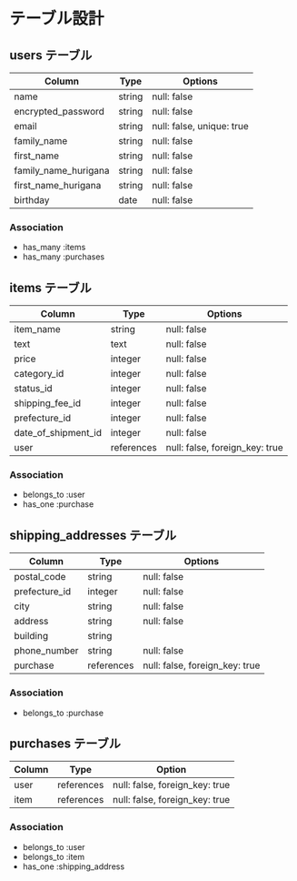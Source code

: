 # テーブル設計


## users テーブル

| Column               | Type   | Options                   |
| -------------------- | ------ | ------------------------- |
| name                 | string | null: false               |
| encrypted_password   | string | null: false               |
| email                | string | null: false, unique: true |
| family_name          | string | null: false               |
| first_name           | string | null: false               |
| family_name_hurigana | string | null: false               |
| first_name_hurigana  | string | null: false               |
| birthday             | date   | null: false               |

### Association

- has_many :items
- has_many :purchases

## items テーブル
| Column              | Type       | Options                        |
| ------------------- | ---------- | ------------------------------ |
| item_name           | string     | null: false                    |
| text                | text       | null: false                    | 
| price               | integer    | null: false                    |
| category_id         | integer    | null: false                    |
| status_id           | integer    | null: false                    | 
| shipping_fee_id     | integer    | null: false                    |
| prefecture_id       | integer    | null: false                    |
| date_of_shipment_id | integer    | null: false                    |
| user                | references | null: false, foreign_key: true |

### Association

- belongs_to :user
- has_one :purchase

## shipping_addresses テーブル
| Column        | Type       | Options                        |
| ------------- | ---------- | ------------------------------ |
| postal_code   | string     | null: false                    |
| prefecture_id | integer    | null: false                    |
| city          | string     | null: false                    |
| address       | string     | null: false                    | 
| building      | string     |                                |
| phone_number  | string     | null: false                    |
| purchase      | references | null: false, foreign_key: true |

### Association

- belongs_to :purchase

## purchases テーブル
| Column           | Type       | Option                         |
| ---------------- | ---------- | ------------------------------ |
| user             | references | null: false, foreign_key: true |
| item             | references | null: false, foreign_key: true |

### Association

- belongs_to :user
- belongs_to :item
- has_one :shipping_address